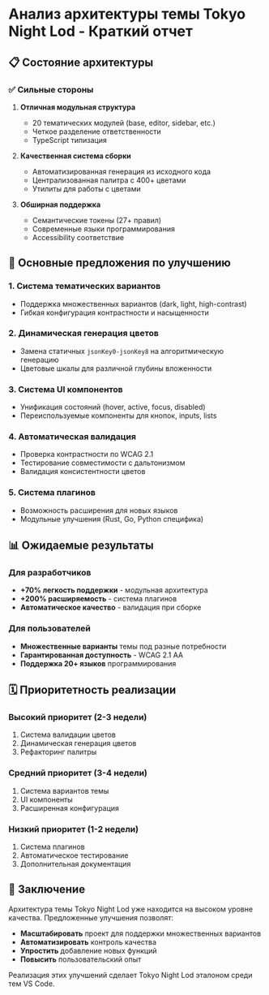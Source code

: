 # Анализ архитектуры темы Tokyo Night Lod - Краткий отчет

## 📋 Состояние архитектуры

### ✅ Сильные стороны

1. **Отличная модульная структура**
   - 20 тематических модулей (base, editor, sidebar, etc.)
   - Четкое разделение ответственности
   - TypeScript типизация

2. **Качественная система сборки**
   - Автоматизированная генерация из исходного кода
   - Централизованная палитра с 400+ цветами
   - Утилиты для работы с цветами

3. **Обширная поддержка**
   - Семантические токены (27+ правил)
   - Современные языки программирования
   - Accessibility соответствие

## 🎯 Основные предложения по улучшению

### 1. Система тематических вариантов

- Поддержка множественных вариантов (dark, light, high-contrast)
- Гибкая конфигурация контрастности и насыщенности

### 2. Динамическая генерация цветов

- Замена статичных `jsonKey0-jsonKey8` на алгоритмическую генерацию
- Цветовые шкалы для различной глубины вложенности

### 3. Система UI компонентов

- Унификация состояний (hover, active, focus, disabled)
- Переиспользуемые компоненты для кнопок, inputs, lists

### 4. Автоматическая валидация

- Проверка контрастности по WCAG 2.1
- Тестирование совместимости с дальтонизмом
- Валидация консистентности цветов

### 5. Система плагинов

- Возможность расширения для новых языков
- Модульные улучшения (Rust, Go, Python специфика)

## 📊 Ожидаемые результаты

### Для разработчиков

- **+70% легкость поддержки** - модульная архитектура
- **+200% расширяемость** - система плагинов
- **Автоматическое качество** - валидация при сборке

### Для пользователей

- **Множественные варианты** темы под разные потребности
- **Гарантированная доступность** - WCAG 2.1 AA
- **Поддержка 20+ языков** программирования

## 🗓️ Приоритетность реализации

### Высокий приоритет (2-3 недели)

1. Система валидации цветов
2. Динамическая генерация цветов
3. Рефакторинг палитры

### Средний приоритет (3-4 недели)

1. Система вариантов темы
2. UI компоненты
3. Расширенная конфигурация

### Низкий приоритет (1-2 недели)

1. Система плагинов
2. Автоматическое тестирование
3. Дополнительная документация

## 🎯 Заключение

Архитектура темы Tokyo Night Lod уже находится на высоком уровне качества. Предложенные улучшения позволят:

- **Масштабировать** проект для поддержки множественных вариантов
- **Автоматизировать** контроль качества
- **Упростить** добавление новых функций
- **Повысить** пользовательский опыт

Реализация этих улучшений сделает Tokyo Night Lod эталоном среди тем VS Code.
